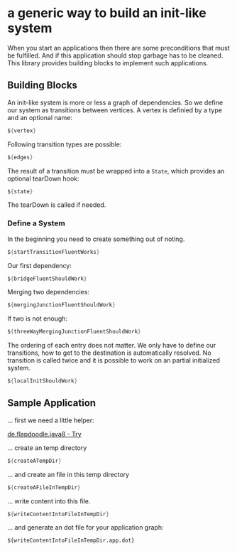 # a generic way to build an init-like system

When you start an applications then there are some preconditions that must be fulfilled. 
And if this application should stop garbage has to be cleaned. This library provides building blocks to implement
such applications. 

## Building Blocks

An init-like system is more or less a graph of dependencies. So we define our system as transitions between vertices. 
A vertex is definied by a type and an optional name:

```java
${vertex}
```

Following transition types are possible:

```java
${edges}
```

The result of a transition must be wrapped into a `State`, which provides an optional tearDown hook:

```java
${state}
```

The tearDown is called if needed.

### Define a System

In the beginning you need to create something out of noting.

```java
${startTransitionFluentWorks}
```

Our first dependency:

```java
${bridgeFluentShouldWork}
```

Merging two dependencies:

```java
${mergingJunctionFluentShouldWork}
```

If two is not enough:

```java
${threeWayMergingJunctionFluentShouldWork}
```

The ordering of each entry does not matter. We only have to define our transitions, how to get to the destination is automatically resolved.
No transition is called twice and it is possible to work on an partial initialized system.

```java
${localInitShouldWork}
```


## Sample Application

... first we need a little helper:

[de.flapdoodle.java8 - Try](https://github.com/flapdoodle-oss/de.flapdoodle.java8/blob/master/src/main/java/de/flapdoodle/types/Try.java)

... create an temp directory

```java
${createATempDir}
```

... and create an file in this temp directory

```java
${createAFileInTempDir}
```

... write content into this file.

```java
${writeContentIntoFileInTempDir}
```

... and generate an dot file for your application graph: 

```
${writeContentIntoFileInTempDir.app.dot}
```

